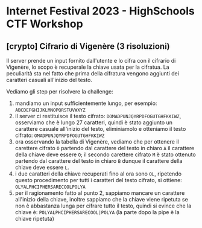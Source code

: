 # Internet Festival 2023 - HighSchools CTF Workshop

## [crypto] Cifrario di Vigenère (3 risoluzioni)

Il server prende un input fornito dall'utente e lo cifra con il cifrario di Vigenère, lo scopo è recuperale la chiave usata per la cifratua. La peculiarità sta nel fatto che prima della cifratura vengono aggiunti dei caratteri casuali all'inizio del testo.

Vediamo gli step per risolvere la challenge:

1. mandiamo un input sufficientemente lungo, per esempio: `ABCDEFGHIJKLMNOPQRSTUVWXYZ`
2. il server ci restituisce il testo cifrato: `DOMADPUNJQYRPDFOGUTGHFKKIWZ`, osserviamo che è lungo 27 caratteri, quindi è stato aggiunto un carattere casuale all'inizio del testo, eliminiamolo e otteniamo il testo cifrato: `OMADPUNJQYRPDFOGUTGHFKKIWZ`
3. ora osservando la tabella di Vigenère, vediamo che per ottenere il carettere cifrato `O` partendo dal carattere del testo in chiaro `A` il carattere della chiave deve essere `O`; il secondo carettere cifrato `M` è stato ottenuto partendo dal carattere del testo in chiaro `B` dunque il carattere della chiave deve essere `L`.
4. i due caratteri della chiave recuperati fino al ora sono `OL`, ripetendo questo procedimento per tutti i caratteri del testo cifrato, si ottiene: `OLYALPHCIPHERSARECOOLPOLYA`
5. per il ragionamento fatto al punto 2, sappiamo mancare un carattere all'inizio della chiave, inoltre sappiamo che la chiave viene ripetuta se non è abbastanza lunga per cifrare tutto il testo, quindi si evince che la chiave è: `POLYALPHCIPHERSARECOOL|POLYA` (la parte dopo la pipe è la chiave ripetuta)
